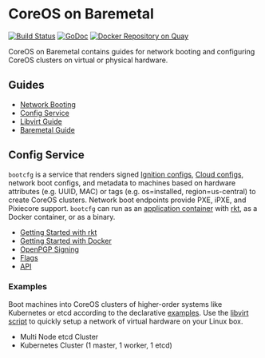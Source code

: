 
# CoreOS on Baremetal

[![Build Status](https://travis-ci.org/coreos/coreos-baremetal.svg?branch=master)](https://travis-ci.org/coreos/coreos-baremetal) [![GoDoc](https://godoc.org/github.com/coreos/coreos-baremetal?status.png)](https://godoc.org/github.com/coreos/coreos-baremetal) [![Docker Repository on Quay](https://quay.io/repository/coreos/bootcfg/status "Docker Repository on Quay")](https://quay.io/repository/coreos/bootcfg)

CoreOS on Baremetal contains guides for network booting and configuring CoreOS clusters on virtual or physical hardware.

## Guides

* [Network Booting](Documentation/network-booting.md)
* [Config Service](Documentation/bootcfg.md)
* [Libvirt Guide](Documentation/virtual-hardware.md)
* [Baremetal Guide](Documentation/physical-hardware.md)

## Config Service

`bootcfg` is a service that renders signed [Ignition configs](https://coreos.com/ignition/docs/latest/what-is-ignition.html), [Cloud configs](https://github.com/coreos/coreos-cloudinit), network boot configs, and metadata to machines based on hardware attributes (e.g. UUID, MAC) or tags (e.g. os=installed, region=us-central) to create CoreOS clusters. Network boot endpoints provide PXE, iPXE, and Pixiecore support. `bootcfg` can run as an [application container](https://github.com/appc/spec) with [rkt](https://coreos.com/rkt/docs/latest/), as a Docker container, or as a binary.

* [Getting Started with rkt](Documentation/getting-started-rkt.md)
* [Getting Started with Docker](Documentation/getting-started-docker.md)
* [OpenPGP Signing](Documentation/openpgp.md)
* [Flags](Documentation/config.md)
* [API](Documentation/api.md)

### Examples

Boot machines into CoreOS clusters of higher-order systems like Kubernetes or etcd according to the declarative [examples](examples). Use the [libvirt script](scripts/libvirt) to quickly setup a network of virtual hardware on your Linux box.

* Multi Node etcd Cluster
* Kubernetes Cluster (1 master, 1 worker, 1 etcd)
